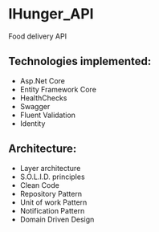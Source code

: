 # IHunger_API
Food delivery API

## Technologies implemented:
* Asp.Net Core
* Entity Framework Core
* HealthChecks
* Swagger 
* Fluent Validation
* Identity 

## Architecture:
* Layer architecture
* S.O.L.I.D. principles
* Clean Code
* Repository Pattern
* Unit of work Pattern
* Notification Pattern
* Domain Driven Design

